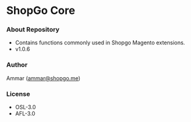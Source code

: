 # ShopGo Core #

### About Repository ###

* Contains functions commonly used in Shopgo Magento extensions.
* v1.0.6

### Author ###

Ammar (<ammar@shopgo.me>)

### License ###

* OSL-3.0
* AFL-3.0
